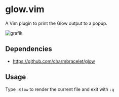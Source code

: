 # glow.vim

A Vim plugin to print the Glow output to a popup.

![grafik](https://user-images.githubusercontent.com/19779511/161688000-cd4465b0-d16c-4d42-8cbe-6e5f8ca6a9ba.png)

## Dependencies
  - https://github.com/charmbracelet/glow

## Usage

Type ``:Glow`` to render the current file and exit with ``:q``



